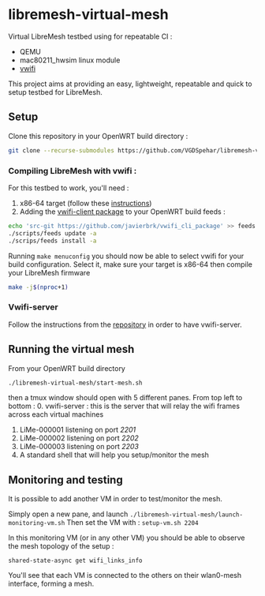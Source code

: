 # libremesh-virtual-mesh

Virtual LibreMesh testbed using for repeatable CI :
- QEMU
- mac80211_hwsim linux module
- [vwifi](https://github.com/Raizo62/vwifi)

This project aims at providing an easy, lightweight, repeatable and quick to setup testbed for LibreMesh.

## Setup

Clone this repository in your OpenWRT build directory :
```bash
git clone --recurse-submodules https://github.com/VGDSpehar/libremesh-virtual-mesh.git
```
### Compiling LibreMesh with vwifi :

For this testbed to work, you'll need :

1. x86-64 target  (follow these [instructions](https://libremesh.org/development.html#compiling_libremesh_from_source_code))
2. Adding the [vwifi-client package](https://github.com/javierbrk/vwifi_cli_package) to your OpenWRT build feeds :

```bash
echo 'src-git https://github.com/javierbrk/vwifi_cli_package' >> feeds.conf
./scripts/feeds update -a
./scrips/feeds install -a
```

Running `make menuconfig` you should now be able to select vwifi for your build configuration.
Select it, make sure your target is x86-64 then compile your LibreMesh firmware
```bash
make -j$(nproc+1)
```
### Vwifi-server

Follow the instructions from the [repository](https://github.com/Raizo62/vwifi) in order to have vwifi-server.

## Running the virtual mesh

From your OpenWRT build directory

```bash
./libremesh-virtual-mesh/start-mesh.sh
```

then a tmux window should open with 5 different panes. From top left to bottom :
0. vwifi-server : this is the server that will relay the wifi frames across each virtual machines
1. LiMe-000001 listening on port *2201*
2. LiMe-000002 listening on port *2202*
3. LiMe-000003 listening on port *2203*
5. A standard shell that will help you setup/monitor the mesh

## Monitoring and testing

It is possible to add another VM in order to test/monitor the mesh.

Simply open a new pane, and launch `./libremesh-virtual-mesh/launch-monitoring-vm.sh`
Then set the VM with :
`setup-vm.sh 2204`

In this monitoring VM (or in any other VM) you should be able to observe the mesh topology of the setup :

`shared-state-async get wifi_links_info`


You'll see that each VM is connected to the others on their wlan0-mesh interface, forming a mesh.
